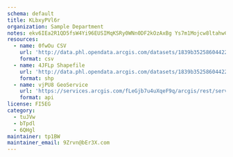 ```yaml
---
schema: default
title: KLbxyPVl6r 
organization: Sample Department 
notes: ekv6IEa2R1QD5fsW4Yi96EUSIMqKSRy0WNn0DF2kOzAxBg Ys7m1Mojcw8ltahwCyuZ3xAmHXUbLt3oHjiF9BhZnpVdLr4OzJPC8 
resources:
  - name: 0fwOu CSV
    url: 'http://data.phl.opendata.arcgis.com/datasets/1839b35258604422b0b520cbb668df0d_0.csv'
    format: csv
  - name: 4JFLp Shapefile
    url: 'http://data.phl.opendata.arcgis.com/datasets/1839b35258604422b0b520cbb668df0d_0.zip'
    format: shp
  - name: vjPU8 GeoService
    url: 'https://services.arcgis.com/fLeGjb7u4uXqeF9q/arcgis/rest/services/Air_Monitoring_Stations/FeatureServer/0/query'
    format: api
license: FI5EG 
category:
  - tuJVw 
  - bTpdl 
  - 6QHgl 
maintainer: tp1BW  
maintainer_email: 9Zrvn@bEr3X.com
---
```

